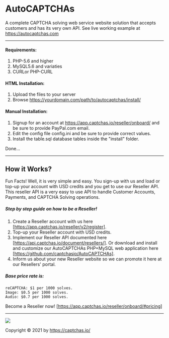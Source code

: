 # AutoCAPTCHAs
A complete CAPTCHA solving web service website solution that accepts customers and has its very own API. See live working example at https://autocaptchas.com

-----

#### Requirements:
 
1. PHP-5.6 and higher
2. MySQL5.6 and variaties
3. CURLor PHP-CURL

#### HTML Installation:

1. Upload the files to your server
2. Browse https://yourdomain.com/path/to/autocaptchas/install/

#### Manual Installation:

1. Signup for an account at https://app.captchas.io/reseller/onboard/ 
    and be sure to provide PayPal.com email.
2. Edit the config file config.ini and be sure to provide correct values.
3. Install the table.sql database tables inside the "install" folder.

Done...

-----

## How it Works?

Fun Facts! Well, it is very simple and easy. You sign-up with us and load or top-up your account with USD credits and you get to use our Reseller API. This reseller API is a very easy to use API to handle Customer Accounts, Payments, and CAPTCHA Solving operations.

##### Step by step guide on how to be a Reseller!

1. Create a Reseller account with us here [https://app.captchas.io/reseller/v2/register].
2. Top-up your Reseller account with USD credits.
3. Implement our Reseller API documented here [https://api.captchas.io/document/resellers/]. Or download and install and customize our AutoCAPTCHAs PHP+MySQL web application here [https://github.com/captchasio/AutoCAPTCHAs].
4. Inform us about your new Reseller website so we can promote it here at our Resellers' portal.

##### Base price rate is:

    reCAPTCHA: $1 per 1000 solves.
    Image: $0.5 per 1000 solves.
    Audio: $0.7 per 1000 solves.

Become a Reseller now! [https://app.captchas.io/reseller/onboard/#pricing]

-----

<a href="https://www.buymeacoffee.com/indite"><img src="https://img.buymeacoffee.com/button-api/?text=Buy me a coffee&emoji=&slug=indite&button_colour=FFDD00&font_colour=000000&font_family=Cookie&outline_colour=000000&coffee_colour=ffffff"></a>

Copyright &copy; 2021 by <a href="https://captchas.io/" target="_blank">https://captchas.io/</a>